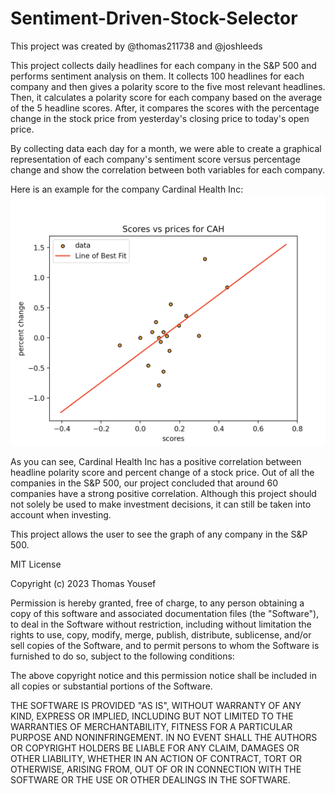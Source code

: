 # Sentiment-Driven-Stock-Selector
This project was created by @thomas211738 and @joshleeds

This project collects daily headlines for each company in the S&P 500 and performs sentiment analysis on them. It collects 100 headlines for each company and then gives a polarity score to the five most relevant headlines. Then, it calculates a polarity score for each company based on the average of the 5 headline scores. After, it compares the scores with the percentage change in the stock price from yesterday's closing price to today's open price. 

By collecting data each day for a month, we were able to create a graphical representation of each company's sentiment score versus percentage change and show the correlation between both variables for each company. 

Here is an example for the company Cardinal Health Inc:
<img width="631" alt="Correlation Pic" src="Screenshot 2023-07-02 at 2.50.08 PM.png">

As you can see, Cardinal Health Inc has a positive correlation between headline polarity score and percent change of a stock price. Out of all the companies in the S&P 500, our project concluded that around 60 companies have a strong positive correlation. Although this project should not solely be used to make investment decisions, it can still be taken into account when investing.

This project allows the user to see the graph of any company in the S&P 500.


MIT License

Copyright (c) 2023 Thomas Yousef

Permission is hereby granted, free of charge, to any person obtaining a copy
of this software and associated documentation files (the "Software"), to deal
in the Software without restriction, including without limitation the rights
to use, copy, modify, merge, publish, distribute, sublicense, and/or sell
copies of the Software, and to permit persons to whom the Software is
furnished to do so, subject to the following conditions:

The above copyright notice and this permission notice shall be included in all
copies or substantial portions of the Software.

THE SOFTWARE IS PROVIDED "AS IS", WITHOUT WARRANTY OF ANY KIND, EXPRESS OR
IMPLIED, INCLUDING BUT NOT LIMITED TO THE WARRANTIES OF MERCHANTABILITY,
FITNESS FOR A PARTICULAR PURPOSE AND NONINFRINGEMENT. IN NO EVENT SHALL THE
AUTHORS OR COPYRIGHT HOLDERS BE LIABLE FOR ANY CLAIM, DAMAGES OR OTHER
LIABILITY, WHETHER IN AN ACTION OF CONTRACT, TORT OR OTHERWISE, ARISING FROM,
OUT OF OR IN CONNECTION WITH THE SOFTWARE OR THE USE OR OTHER DEALINGS IN THE
SOFTWARE.
